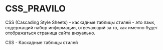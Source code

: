 # CSS_PRAVILO

CSS (Cascading Style Sheets) - каскадные таблицы стилей - это язык,
 содержащий набор информации, отвечающий за то, 
 как именно будет отображаться страница сайта визуально. 

 CSS - Каскадные таблицы стилей